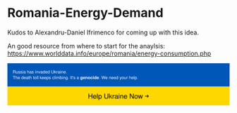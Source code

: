 # Romania-Energy-Demand

Kudos to Alexandru-Daniel Ifrimenco for coming up with this idea.

An good resource from where to start for the anaylsis: https://www.worlddata.info/europe/romania/energy-consumption.php

[![Stand With Ukraine](https://raw.githubusercontent.com/vshymanskyy/StandWithUkraine/main/banner2-direct.svg)](https://stand-with-ukraine.pp.ua)
